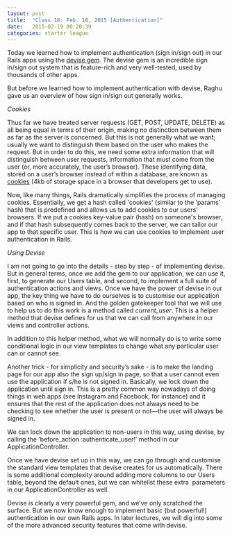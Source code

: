 ```yaml
---
layout: post
title:  "Class 18: Feb. 18, 2015 [Authentication]"
date:   2015-02-19 00:20:39
categories: starter league
---
```


Today we learned how to implement authentication (sign in/sign out) in our Rails apps using the <a title="Devise Gem" href="https://github.com/plataformatec/devise" target="_blank">devise gem</a>. The devise gem is an incredible sign in/sign out system that is feature-rich and very well-tested, used by thousands of other apps.

But before we learned how to implement authentication with devise, Raghu gave us an overview of how sign in/sign out generally works.

<em>Cookies</em>

Thus far we have treated server requests (GET, POST, UPDATE, DELETE) as all being equal in terms of their origin, making no distinction between them as far as the server is concerned. But this is not generally what we want; usually we want to distinguish them based on the user who makes the request. But in order to do this, we need some extra information that will distinguish between user requests, information that must come from the user (or, more accurately, the user’s browser). These identifying data, stored on a user’s browser instead of within a database, are known as <a title="HTTP Cookie" href="http://en.wikipedia.org/wiki/HTTP_cookie" target="_blank">cookies</a> (4kb of storage space in a browser that developers get to use).

Now, like many things, Rails dramatically simplifies the process of managing cookies. Essentially, we get a hash called 'cookies' (similar to the ‘params’ hash) that is predefined and allows us to add cookies to our users' browsers. If we put a cookies key-value pair (hash) on someone's browser, and if that hash subsequently comes back to the server, we can tailor our app to that specific user. This is how we can use cookies to implement user authentication in Rails.

<em>Using Devise</em>

I am not going to go into the details - step by step - of implementing devise. But in general terms, once we add the gem to our application, we can use it, first, to generate our Users table, and second, to implement a full suite of authentication actions and views. Once we have the power of devise in our app, the key thing we have to do ourselves is to customise our application based on who is signed in. And the golden gatekeeper tool that we will use to help us to do this work is a method called <em>current_user</em>. This is a helper method that devise defines for us that we can call from anywhere in our views and controller actions.

In addition to this helper method, what we will normally do is to write some conditional logic in our view templates to change what any particular user can or cannot see.

Another trick - for simplicity and security’s sake - is to make the landing page for our app also the sign up/sign in page, so that a user cannot even use the application if s/he is not signed in. Basically, we lock down the application until sign in. This is a pretty common way nowadays of doing things in web apps (see Instagram and Facebook, for instance) and it ensures that the rest of the application does not always need to be checking to see whether the user is present or not—the user will always be signed in.

We can lock down the application to non-users in this way, using devise, by calling the ‘before_action :authenticate_user!’ method in our ApplicationController.

Once we have devise set up in this way, we can go through and customise the standard view templates that devise creates for us automatically. There is some additional complexity around adding more columns to our Users table, beyond the default ones, but we can whitelist these extra  parameters in our ApplicationController as well.

Devise is clearly a very powerful gem, and we’ve only scratched the surface. But we now know enough to implement basic (but powerful!) authentication in our own Rails apps. In later lectures, we will dig into some of the more advanced security features that come with devise.
